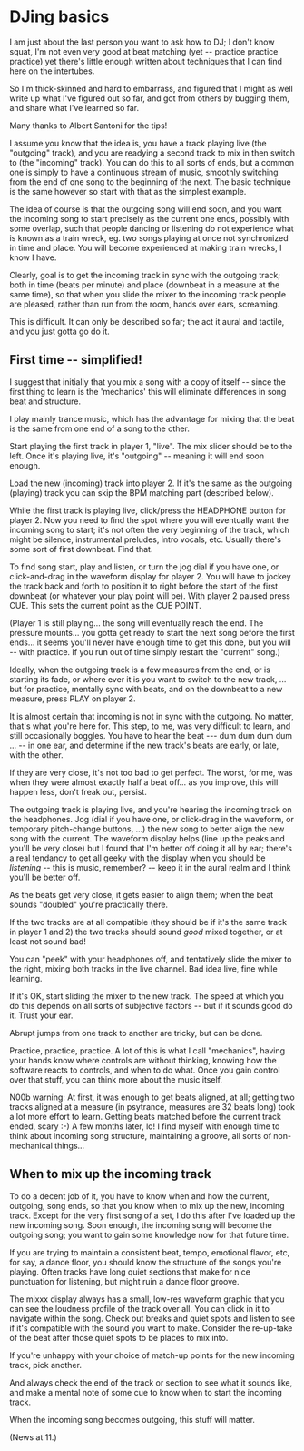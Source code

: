 # DJing basics

I am just about the last person you want to ask how to DJ; I don't know
squat, I'm not even very good at beat matching (yet -- practice practice
practice) yet there's little enough written about techniques that I can
find here on the intertubes.

So I'm thick-skinned and hard to embarrass, and figured that I might as
well write up what I've figured out so far, and got from others by
bugging them, and share what I've learned so far.

Many thanks to Albert Santoni for the tips\!

I assume you know that the idea is, you have a track playing live (the
"outgoing" track), and you are readying a second track to mix in then
switch to (the "incoming" track). You can do this to all sorts of ends,
but a common one is simply to have a continuous stream of music,
smoothly switching from the end of one song to the beginning of the
next. The basic technique is the same however so start with that as the
simplest example.

The idea of course is that the outgoing song will end soon, and you want
the incoming song to start precisely as the current one ends, possibly
with some overlap, such that people dancing or listening do not
experience what is known as a train wreck, eg. two songs playing at once
not synchronized in time and place. You will become experienced at
making train wrecks, I know I have.

Clearly, goal is to get the incoming track in sync with the outgoing
track; both in time (beats per minute) and place (downbeat in a measure
at the same time), so that when you slide the mixer to the incoming
track people are pleased, rather than run from the room, hands over
ears, screaming.

This is difficult. It can only be described so far; the act it aural and
tactile, and you just gotta go do it.

## First time -- simplified\!

I suggest that initially that you mix a song with a copy of itself --
since the first thing to learn is the 'mechanics' this will eliminate
differences in song beat and structure.

I play mainly trance music, which has the advantage for mixing that the
beat is the same from one end of a song to the other.

Start playing the first track in player 1, "live". The mix slider should
be to the left. Once it's playing live, it's "outgoing" -- meaning it
will end soon enough.

Load the new (incoming) track into player 2. If it's the same as the
outgoing (playing) track you can skip the BPM matching part (described
below).

While the first track is playing live, click/press the HEADPHONE button
for player 2. Now you need to find the spot where you will eventually
want the incoming song to start; it's not often the very beginning of
the track, which might be silence, instrumental preludes, intro vocals,
etc. Usually there's some sort of first downbeat. Find that.

To find song start, play and listen, or turn the jog dial if you have
one, or click-and-drag in the waveform display for player 2. You will
have to jockey the track back and forth to position it to right before
the start of the first downbeat (or whatever your play point will be).
With player 2 paused press CUE. This sets the current point as the CUE
POINT.

(Player 1 is still playing... the song will eventually reach the end.
The pressure mounts... you gotta get ready to start the next song before
the first ends... it seems you'll never have enough time to get this
done, but you will -- with practice. If you run out of time simply
restart the "current" song.)

Ideally, when the outgoing track is a few measures from the end, or is
starting its fade, or where ever it is you want to switch to the new
track, ... but for practice, mentally sync with beats, and on the
downbeat to a new measure, press PLAY on player 2.

It is almost certain that incoming is not in sync with the outgoing. No
matter, that's what you're here for. This step, to me, was very
difficult to learn, and still occasionally boggles. You have to hear the
beat --- dum dum dum dum ... -- in one ear, and determine if the new
track's beats are early, or late, with the other.

If they are very close, it's not too bad to get perfect. The worst, for
me, was when they were almost exactly half a beat off... as you improve,
this will happen less, don't freak out, persist.

The outgoing track is playing live, and you're hearing the incoming
track on the headphones. Jog (dial if you have one, or click-drag in the
waveform, or temporary pitch-change buttons, ...) the new song to better
align the new song with the current. The waveform display helps (line up
the peaks and you'll be very close) but I found that I'm better off
doing it all by ear; there's a real tendancy to get all geeky with the
display when you should be *listening* -- this is music, remember? --
keep it in the aural realm and I think you'll be better off.

As the beats get very close, it gets easier to align them; when the beat
sounds "doubled" you're practically there.

If the two tracks are at all compatible (they should be if it's the same
track in player 1 and 2) the two tracks should sound *good* mixed
together, or at least not sound bad\!

You can "peek" with your headphones off, and tentatively slide the mixer
to the right, mixing both tracks in the live channel. Bad idea live,
fine while learning.

If it's OK, start sliding the mixer to the new track. The speed at which
you do this depends on all sorts of subjective factors -- but if it
sounds good do it. Trust your ear.

Abrupt jumps from one track to another are tricky, but can be done.

Practice, practice, practice. A lot of this is what I call "mechanics",
having your hands know where controls are without thinking, knowing how
the software reacts to controls, and when to do what. Once you gain
control over that stuff, you can think more about the music itself.

N00b warning: At first, it was enough to get beats aligned, at all;
getting two tracks aligned at a measure (in psytrance, measures are 32
beats long) took a lot more effort to learn. Getting beats matched
before the current track ended, scary :-) A few months later, lo\! I
find myself with enough time to think about incoming song structure,
maintaining a groove, all sorts of non-mechanical things...

## When to mix up the incoming track

To do a decent job of it, you have to know when and how the current,
outgoing, song ends, so that you know when to mix up the new, incoming
track. Except for the very first song of a set, I do this after I've
loaded up the new incoming song. Soon enough, the incoming song will
become the outgoing song; you want to gain some knowledge now for that
future time.

If you are trying to maintain a consistent beat, tempo, emotional
flavor, etc, for say, a dance floor, you should know the structure of
the songs you're playing. Often tracks have long quiet sections that
make for nice punctuation for listening, but might ruin a dance floor
groove.

The mixxx display always has a small, low-res waveform graphic that you
can see the loudness profile of the track over all. You can click in it
to navigate within the song. Check out breaks and quiet spots and listen
to see if it's compatible with the sound you want to make. Consider the
re-up-take of the beat after those quiet spots to be places to mix into.

If you're unhappy with your choice of match-up points for the new
incoming track, pick another.

And always check the end of the track or section to see what it sounds
like, and make a mental note of some cue to know when to start the
incoming track.

When the incoming song becomes outgoing, this stuff will matter.

(News at 11.)
